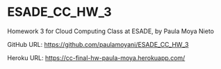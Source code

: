 # ESADE_CC_HW_3
Homework 3 for Cloud Computing Class at ESADE, by Paula Moya Nieto


GitHub URL: https://github.com/paulamoyani/ESADE_CC_HW_3

Heroku URL: https://cc-final-hw-paula-moya.herokuapp.com/
